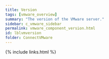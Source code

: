 ```yaml
---
title: Version
tags: [vmware_overview]
summary: "The version of the VMware server."
sidebar: c_vmware_sidebar
permalink: vmware_component_version.html
id: lblvmversion
folder: ConnectVMware
---
```


{% include links.html %}
